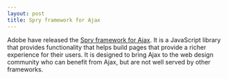 ```yaml
---
layout: post
title: Spry framework for Ajax
---
```


Adobe have released the [Spry framework for Ajax](http://labs.adobe.com/technologies/spry/). It is a JavaScript library that provides functionality that helps build pages that provide a richer experience for their users. It is designed to bring Ajax to the web design community who can benefit from Ajax, but are not well served by other frameworks.